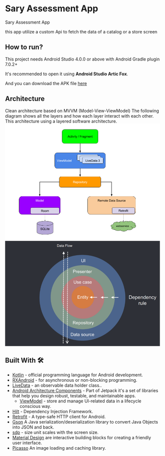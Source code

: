 # Sary Assessment App

Sary Assessment App

this app utilize a custom Api to fetch the data of a catalog or a store screen

## How to run?

This project needs Android Studio 4.0.0 or above with Android Gradle plugin 7.0.2+

It's recommended to open it using <B>Android Studio Artic Fox</B>.

And you can download the APK file [here](https://raw.githubusercontent.com/eslam0stafa23/Sary-Assessment/master/apk/Sary_Assessment.apk)


## Architecture
Clean architecture based on MVVM (Model-View-ViewModel)
The following diagram shows all the layers and how each layer interact with each other. This architecture using a layered software architecture.
![MVVM](https://github.com/eslam0stafa23/Sary-Assessment/blob/master/art/mvvm_architecture.png)
![Clean Architecture](https://github.com/eslam0stafa23/Sary-Assessment/blob/master/art/clean_architecture.png)
## Built With 🛠
* [Kotlin](https://kotlinlang.org/) - official programming language for Android development.
* [RXAndroid](https://github.com/ReactiveX/RxAndroid) - for asynchronous or non-blocking programming.
* [LiveData](https://developer.android.com/topic/libraries/architecture/livedata) - an observable data holder class..
* [Android Architecture Components](https://developer.android.com/topic/libraries/architecture) - Part of Jetpack it's a set of libraries that help you design robust, testable, and maintainable apps.
    - [ViewModel](https://developer.android.com/topic/libraries/architecture/viewmodel) - store and manage UI-related data in a lifecycle conscious way.
* [Hilt](https://dagger.dev/hilt/) - Dependency Injection Framework.
* [Retrofit](https://square.github.io/retrofit/) - A type-safe HTTP client for Android.
* [Gson](https://github.com/google/gson) A Java serialization/deserialization library to convert Java Objects into JSON and back.
* [sdp](https://github.com/intuit/sdp) - size unit scales with the screen size.
* [Material Design](https://material.io/design/guidelines-overview) are interactive building blocks for creating a friendly user interface.
* [Picasso](https://square.github.io/picasso/) An image loading and caching library.
